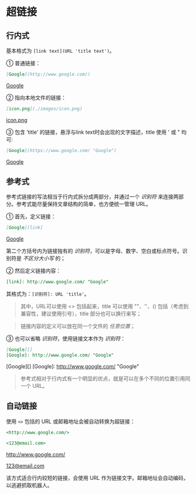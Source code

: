 # 超链接

## 行内式

基本格式为 `[link text](URL 'title text')`。

① 普通链接：

```markdown
[Google](http://www.google.com/)
```

[Google](http://www.google.com/)

② 指向本地文件的链接：

```markdown
[icon.png](./images/icon.png)
```

[icon.png](./images/icon.png)

③ 包含 'title' 的链接，悬浮与link text时会出现的文字描述，title 使用 ' 或 " 均可:

```markdown
[Google](https://www.google.com/ "Google")
```

[Google](https://www.google.com/ "Google")

## 参考式

参考式链接的写法相当于行内式拆分成两部分，并通过一个 *识别符* 来连接两部分。参考式能尽量保持文章结构的简单，也方便统一管理 URL。

① 首先，定义链接：

```markdown
[Google][link]
```

[Google][link]

第二个方括号内为链接独有的 *识别符*，可以是字母、数字、空白或标点符号。识别符是 *不区分大小写* 的；

② 然后定义链接内容：

```markdown
[link]: http://www.google.com/ "Google"
```

[link]: http://www.google.com/ "Google"

其格式为：`[识别符]: URL 'title'`。

>其中，URL可以使用 <\> 包括起来，title 可以使用 ""、''、() 包括（考虑到兼容性，建议使用引号），title 部分也可以换行来写；

>链接内容的定义可以放在同一个文件的 *任意位置*；

③ 也可以省略 *识别符*，使用链接文本作为 *识别符*：

```markdown
[Google][]
[Google]: http://www.google.com/ "Google"
```

[Google][]
[Google]: http://www.google.com/ "Google"

>参考式相对于行内式有一个明显的优点，就是可以在多个不同的位置引用同一个 URL。

## 自动链接

使用 `<>` 包括的 URL 或邮箱地址会被自动转换为超链接：

```markdown
<http://www.google.com/>

<123@email.com>
```

<http://www.google.com/>

<123@email.com>

该方式适合行内较短的链接，会使用 URL 作为链接文字。邮箱地址会自动编码，以逃避抓取机器人。
